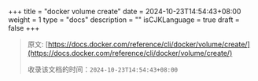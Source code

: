 +++
title = "docker volume create"
date = 2024-10-23T14:54:43+08:00
weight = 1
type = "docs"
description = ""
isCJKLanguage = true
draft = false
+++

> 原文: [https://docs.docker.com/reference/cli/docker/volume/create/](https://docs.docker.com/reference/cli/docker/volume/create/)
>
> 收录该文档的时间：`2024-10-23T14:54:43+08:00`
